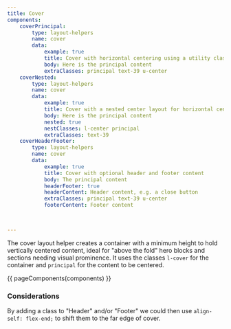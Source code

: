```yaml
---
title: Cover
components:
    coverPrincipal:
        type: layout-helpers
        name: cover
        data:
            example: true
            title: Cover with horizontal centering using a utility class
            body: Here is the principal content
            extraClasses: principal text-39 u-center
    coverNested:
        type: layout-helpers
        name: cover
        data:
            example: true
            title: Cover with a nested center layout for horizontal centering
            body: Here is the principal content
            nested: true
            nestClasses: l-center principal
            extraClasses: text-39
    coverHeaderFooter:
        type: layout-helpers
        name: cover
        data:
            example: true
            title: Cover with optional header and footer content
            body: The principal content
            headerFooter: true
            headerContent: Header content, e.g. a close button
            extraClasses: principal text-39 u-center
            footerContent: Footer content


                
---
```

The cover layout helper creates a container with a minimum height to hold vertically centered content, ideal for "above the fold" hero blocks and sections needing visual prominence. It uses the classes `l-cover` for the container and `principal` for the content to be centered.

{{ pageComponents(components) }}

### Considerations

By adding a class to "Header" and/or "Footer" we could then use `align-self: flex-end;` to shift them to the far edge of cover.